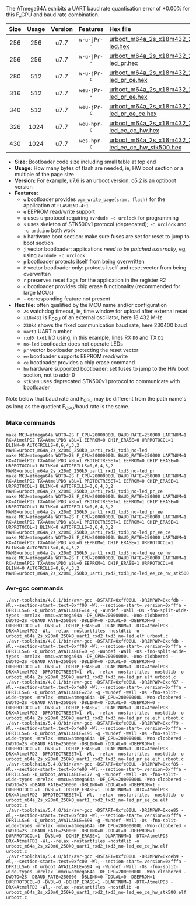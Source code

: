 The ATmega64A exhibits a UART baud rate quantisation error of +0.00% for this F_CPU and baud rate combination.

|Size|Usage|Version|Features|Hex file|
|:-:|:-:|:-:|:-:|:--|
|256|256|u7.7|`w-u-jPr--`|[urboot_m64a_2s_x18m432_230k4_uart1_rxd2_txd3_no-led.hex](https://raw.githubusercontent.com/stefanrueger/urboot.hex/main/u7.7/mcus/atmega64a/watchdog_2_s/external_oscillator_x/18m432000_hz/%2B230k4_baud/uart1_rxd2_txd3/no-led/urboot_m64a_2s_x18m432_230k4_uart1_rxd2_txd3_no-led.hex)|
|256|256|u7.7|`w-u-jPr--`|[urboot_m64a_2s_x18m432_230k4_uart1_rxd2_txd3_no-led_pr.hex](https://raw.githubusercontent.com/stefanrueger/urboot.hex/main/u7.7/mcus/atmega64a/watchdog_2_s/external_oscillator_x/18m432000_hz/%2B230k4_baud/uart1_rxd2_txd3/no-led/urboot_m64a_2s_x18m432_230k4_uart1_rxd2_txd3_no-led_pr.hex)|
|280|512|u7.7|`w-u-jPr-c`|[urboot_m64a_2s_x18m432_230k4_uart1_rxd2_txd3_no-led_pr_ce.hex](https://raw.githubusercontent.com/stefanrueger/urboot.hex/main/u7.7/mcus/atmega64a/watchdog_2_s/external_oscillator_x/18m432000_hz/%2B230k4_baud/uart1_rxd2_txd3/no-led/urboot_m64a_2s_x18m432_230k4_uart1_rxd2_txd3_no-led_pr_ce.hex)|
|316|512|u7.7|`weu-jPr--`|[urboot_m64a_2s_x18m432_230k4_uart1_rxd2_txd3_no-led_pr_ee.hex](https://raw.githubusercontent.com/stefanrueger/urboot.hex/main/u7.7/mcus/atmega64a/watchdog_2_s/external_oscillator_x/18m432000_hz/%2B230k4_baud/uart1_rxd2_txd3/no-led/urboot_m64a_2s_x18m432_230k4_uart1_rxd2_txd3_no-led_pr_ee.hex)|
|340|512|u7.7|`weu-jPr-c`|[urboot_m64a_2s_x18m432_230k4_uart1_rxd2_txd3_no-led_pr_ee_ce.hex](https://raw.githubusercontent.com/stefanrueger/urboot.hex/main/u7.7/mcus/atmega64a/watchdog_2_s/external_oscillator_x/18m432000_hz/%2B230k4_baud/uart1_rxd2_txd3/no-led/urboot_m64a_2s_x18m432_230k4_uart1_rxd2_txd3_no-led_pr_ee_ce.hex)|
|326|1024|u7.7|`weu-hpr-c`|[urboot_m64a_2s_x18m432_230k4_uart1_rxd2_txd3_no-led_ee_ce_hw.hex](https://raw.githubusercontent.com/stefanrueger/urboot.hex/main/u7.7/mcus/atmega64a/watchdog_2_s/external_oscillator_x/18m432000_hz/%2B230k4_baud/uart1_rxd2_txd3/no-led/urboot_m64a_2s_x18m432_230k4_uart1_rxd2_txd3_no-led_ee_ce_hw.hex)|
|430|1024|u7.7|`wes-hpr-c`|[urboot_m64a_2s_x18m432_230k4_uart1_rxd2_txd3_no-led_ee_ce_hw_stk500.hex](https://raw.githubusercontent.com/stefanrueger/urboot.hex/main/u7.7/mcus/atmega64a/watchdog_2_s/external_oscillator_x/18m432000_hz/%2B230k4_baud/uart1_rxd2_txd3/no-led/urboot_m64a_2s_x18m432_230k4_uart1_rxd2_txd3_no-led_ee_ce_hw_stk500.hex)|

- **Size:** Bootloader code size including small table at top end
- **Usage:** How many bytes of flash are needed, ie, HW boot section or a multiple of the page size
- **Version:** For example, u7.6 is an urboot version, o5.2 is an optiboot version
- **Features:**
  + `w` bootloader provides `pgm_write_page(sram, flash)` for the application at `FLASHEND-4+1`
  + `e` EEPROM read/write support
  + `u` uses urprotocol requiring `avrdude -c urclock` for programming
  + `s` uses skeleton of STK500v1 protocol (deprecated); `-c urclock` and `-c arduino` both work
  + `h` hardware boot section: make sure fuses are set for reset to jump to boot section
  + `j` vector bootloader: applications *need to be patched externally*, eg, using `avrdude -c urclock`
  + `p` bootloader protects itself from being overwritten
  + `P` vector bootloader only: protects itself and reset vector from being overwritten
  + `r` preserves reset flags for the application in the register R2
  + `c` bootloader provides chip erase functionality (recommended for large MCUs)
  + `-` corresponding feature not present
- **Hex file:** often qualified by the MCU name and/or configuration
  + `2s` watchdog timeout, ie, time window for upload after external reset
  + `x18m432` is F<sub>CPU</sub> of an external oscillator, here 18.432 MHz
  + `230k4` shows the fixed communication baud rate, here 230400 baud
  + `uart1` UART number
  + `rxd0 txd1` I/O using, in this example, lines RX `D0` and TX `D1`
  + `no-led` bootloader does not operate LEDs
  + `pr` vector bootloader protecting the reset vector
  + `ee` bootloader supports EEPROM read/write
  + `ce` bootloader provides a chip erase command
  + `hw` hardware supported bootloader: set fuses to jump to the HW boot section, not to addr 0
  + `stk500` uses deprecated STK500v1 protocol to communicate with bootloader


Note below that baud rate and F<sub>CPU</sub> may be different from the path name's as long as the quotient F<sub>CPU</sub>/baud rate is the same.

### Make commands
```
make MCU=atmega64a WDTO=2S F_CPU=20000000L BAUD_RATE=250000 UARTNUM=1 RX=AtmelPD2 TX=AtmelPD3 VBL=1 EEPROM=0 CHIP_ERASE=0 URPROTOCOL=1 BLINK=0 AUTOFRILLS=0,6,4,3,2 NAME=urboot_m64a_2s_x20m0_250k0_uart1_rxd2_txd3_no-led
make MCU=atmega64a WDTO=2S F_CPU=20000000L BAUD_RATE=250000 UARTNUM=1 RX=AtmelPD2 TX=AtmelPD3 VBL=1 PROTECTRESET=1 EEPROM=0 CHIP_ERASE=0 URPROTOCOL=1 BLINK=0 AUTOFRILLS=0,6,4,3,2 NAME=urboot_m64a_2s_x20m0_250k0_uart1_rxd2_txd3_no-led_pr
make MCU=atmega64a WDTO=2S F_CPU=20000000L BAUD_RATE=250000 UARTNUM=1 RX=AtmelPD2 TX=AtmelPD3 VBL=1 PROTECTRESET=1 EEPROM=0 CHIP_ERASE=1 URPROTOCOL=1 BLINK=0 AUTOFRILLS=0,6,4,3,2 NAME=urboot_m64a_2s_x20m0_250k0_uart1_rxd2_txd3_no-led_pr_ce
make MCU=atmega64a WDTO=2S F_CPU=20000000L BAUD_RATE=250000 UARTNUM=1 RX=AtmelPD2 TX=AtmelPD3 VBL=1 PROTECTRESET=1 EEPROM=1 CHIP_ERASE=0 URPROTOCOL=1 BLINK=0 AUTOFRILLS=0,6,4,3,2 NAME=urboot_m64a_2s_x20m0_250k0_uart1_rxd2_txd3_no-led_pr_ee
make MCU=atmega64a WDTO=2S F_CPU=20000000L BAUD_RATE=250000 UARTNUM=1 RX=AtmelPD2 TX=AtmelPD3 VBL=1 PROTECTRESET=1 EEPROM=1 CHIP_ERASE=1 URPROTOCOL=1 BLINK=0 AUTOFRILLS=0,6,4,3,2 NAME=urboot_m64a_2s_x20m0_250k0_uart1_rxd2_txd3_no-led_pr_ee_ce
make MCU=atmega64a WDTO=2S F_CPU=20000000L BAUD_RATE=250000 UARTNUM=1 RX=AtmelPD2 TX=AtmelPD3 VBL=0 EEPROM=1 CHIP_ERASE=1 URPROTOCOL=1 BLINK=0 AUTOFRILLS=0,6,4,3,2 NAME=urboot_m64a_2s_x20m0_250k0_uart1_rxd2_txd3_no-led_ee_ce_hw
make MCU=atmega64a WDTO=2S F_CPU=20000000L BAUD_RATE=250000 UARTNUM=1 RX=AtmelPD2 TX=AtmelPD3 VBL=0 EEPROM=1 CHIP_ERASE=1 URPROTOCOL=0 BLINK=0 AUTOFRILLS=0,6,4,3,2 NAME=urboot_m64a_2s_x20m0_250k0_uart1_rxd2_txd3_no-led_ee_ce_hw_stk500
```

### Avr-gcc commands
```
./avr-toolchain/4.8.1/bin/avr-gcc -DSTART=0xff00UL -DRJMPWP=0xcfdb -Wl,--section-start=.text=0xff00 -Wl,--section-start=.version=0xfffa -DFRILLS=6 -D_urboot_AVAILABLE=14 -g -Wundef -Wall -Os -fno-split-wide-types -mrelax -mmcu=atmega64a -DF_CPU=20000000L -Wno-clobbered -DWDTO=2S -DBAUD_RATE=250000 -DBLINK=0 -DDUAL=0 -DEEPROM=0 -DURPROTOCOL=1 -DVBL=1 -DCHIP_ERASE=0 -DUARTNUM=1 -DTX=AtmelPD3 -DRX=AtmelPD2 -Wl,--relax -nostartfiles -nostdlib -o urboot_m64a_2s_x20m0_250k0_uart1_rxd2_txd3_no-led.elf urboot.c
./avr-toolchain/4.8.1/bin/avr-gcc -DSTART=0xff00UL -DRJMPWP=0xcfdb -Wl,--section-start=.text=0xff00 -Wl,--section-start=.version=0xfffa -DFRILLS=6 -D_urboot_AVAILABLE=0 -g -Wundef -Wall -Os -fno-split-wide-types -mrelax -mmcu=atmega64a -DF_CPU=20000000L -Wno-clobbered -DWDTO=2S -DBAUD_RATE=250000 -DBLINK=0 -DDUAL=0 -DEEPROM=0 -DURPROTOCOL=1 -DVBL=1 -DCHIP_ERASE=0 -DUARTNUM=1 -DTX=AtmelPD3 -DRX=AtmelPD2 -DPROTECTRESET=1 -Wl,--relax -nostartfiles -nostdlib -o urboot_m64a_2s_x20m0_250k0_uart1_rxd2_txd3_no-led_pr.elf urboot.c
./avr-toolchain/4.8.1/bin/avr-gcc -DSTART=0xfe00UL -DRJMPWP=0xcf67 -Wl,--section-start=.text=0xfe00 -Wl,--section-start=.version=0xfffa -DFRILLS=6 -D_urboot_AVAILABLE=232 -g -Wundef -Wall -Os -fno-split-wide-types -mrelax -mmcu=atmega64a -DF_CPU=20000000L -Wno-clobbered -DWDTO=2S -DBAUD_RATE=250000 -DBLINK=0 -DDUAL=0 -DEEPROM=0 -DURPROTOCOL=1 -DVBL=1 -DCHIP_ERASE=1 -DUARTNUM=1 -DTX=AtmelPD3 -DRX=AtmelPD2 -DPROTECTRESET=1 -Wl,--relax -nostartfiles -nostdlib -o urboot_m64a_2s_x20m0_250k0_uart1_rxd2_txd3_no-led_pr_ce.elf urboot.c
./avr-toolchain/5.4.0/bin/avr-gcc -DSTART=0xfe00UL -DRJMPWP=0xcf79 -Wl,--section-start=.text=0xfe00 -Wl,--section-start=.version=0xfffa -DFRILLS=6 -D_urboot_AVAILABLE=196 -g -Wundef -Wall -Os -fno-split-wide-types -mrelax -mmcu=atmega64a -DF_CPU=20000000L -Wno-clobbered -DWDTO=2S -DBAUD_RATE=250000 -DBLINK=0 -DDUAL=0 -DEEPROM=1 -DURPROTOCOL=1 -DVBL=1 -DCHIP_ERASE=0 -DUARTNUM=1 -DTX=AtmelPD3 -DRX=AtmelPD2 -DPROTECTRESET=1 -Wl,--relax -nostartfiles -nostdlib -o urboot_m64a_2s_x20m0_250k0_uart1_rxd2_txd3_no-led_pr_ee.elf urboot.c
./avr-toolchain/5.4.0/bin/avr-gcc -DSTART=0xfe00UL -DRJMPWP=0xcf85 -Wl,--section-start=.text=0xfe00 -Wl,--section-start=.version=0xfffa -DFRILLS=6 -D_urboot_AVAILABLE=172 -g -Wundef -Wall -Os -fno-split-wide-types -mrelax -mmcu=atmega64a -DF_CPU=20000000L -Wno-clobbered -DWDTO=2S -DBAUD_RATE=250000 -DBLINK=0 -DDUAL=0 -DEEPROM=1 -DURPROTOCOL=1 -DVBL=1 -DCHIP_ERASE=1 -DUARTNUM=1 -DTX=AtmelPD3 -DRX=AtmelPD2 -DPROTECTRESET=1 -Wl,--relax -nostartfiles -nostdlib -o urboot_m64a_2s_x20m0_250k0_uart1_rxd2_txd3_no-led_pr_ee_ce.elf urboot.c
./avr-toolchain/5.4.0/bin/avr-gcc -DSTART=0xfc00UL -DRJMPWP=0xce85 -Wl,--section-start=.text=0xfc00 -Wl,--section-start=.version=0xfffa -DFRILLS=6 -D_urboot_AVAILABLE=698 -g -Wundef -Wall -Os -fno-split-wide-types -mrelax -mmcu=atmega64a -DF_CPU=20000000L -Wno-clobbered -DWDTO=2S -DBAUD_RATE=250000 -DBLINK=0 -DDUAL=0 -DEEPROM=1 -DURPROTOCOL=1 -DVBL=0 -DCHIP_ERASE=1 -DUARTNUM=1 -DTX=AtmelPD3 -DRX=AtmelPD2 -Wl,--relax -nostartfiles -nostdlib -o urboot_m64a_2s_x20m0_250k0_uart1_rxd2_txd3_no-led_ee_ce_hw.elf urboot.c
./avr-toolchain/5.4.0/bin/avr-gcc -DSTART=0xfc00UL -DRJMPWP=0xceb9 -Wl,--section-start=.text=0xfc00 -Wl,--section-start=.version=0xfffa -DFRILLS=6 -D_urboot_AVAILABLE=594 -g -Wundef -Wall -Os -fno-split-wide-types -mrelax -mmcu=atmega64a -DF_CPU=20000000L -Wno-clobbered -DWDTO=2S -DBAUD_RATE=250000 -DBLINK=0 -DDUAL=0 -DEEPROM=1 -DURPROTOCOL=0 -DVBL=0 -DCHIP_ERASE=1 -DUARTNUM=1 -DTX=AtmelPD3 -DRX=AtmelPD2 -Wl,--relax -nostartfiles -nostdlib -o urboot_m64a_2s_x20m0_250k0_uart1_rxd2_txd3_no-led_ee_ce_hw_stk500.elf urboot.c
```

